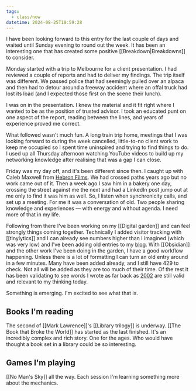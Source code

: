 ```yaml
---
tags:
  - class/now
datetime: 2024-08-25T18:59:28
---
```

I have been looking forward to this entry for the last couple of days and waited until Sunday evening to round out the week. It has been an interesting one that has created some positive [[Breakdown|Breakdowns]] to consider.

Monday started with a trip to Melbourne for a client presentation. I had reviewed a couple of reports and had to deliver my findings. The trip itself was different. We passed police that had seemingly pulled over an alpaca and then had to detour around a freeway accident where an offal truck had lost its load (and I expected those first on the scene their lunch). 

I was on in the presentation. I knew the material and it fit right where I wanted to be as the position of trusted advisor. I took an educated punt on one aspect of the report, reading between the lines, and years of experience proved me correct.

What followed wasn't much fun. A long train trip home, meetings that I was looking forward to during the week cancelled, little-to-no client work to keep me occupied so I spent time uninspired and trying to find things to do. I used up all Thursday afternoon watching YouTube videos to build up my networking knowledge after realising that was a gap I can close.

Friday was my day off, and it's been different since then. I caught up with Caleb Maxwell from [Hebron Films](https://hebronfilms.com). We had crossed paths years ago but no work came out of it. Then a week ago I saw him in a bakery one day, crossing the street against me the next and had a LinkedIn post jump out at me only to find it was him as well. So, I listen when synchronicity calls, and set up a meeting. For me it was a conversation of old. Two people sharing knowledge and experiences — with energy and without agenda. I need more of that in my life.

Following from there I've been working on my [[Digital garden]] and can feel strongly things coming together. Technically I added visitor tracking with [[tinylytics]] and I can already see numbers higher than I imagined (which was very low) and I've been adding old entries to my [blog](/blog). With [[Obsidian]] and the other work I've been doing in the garden, I have a good workflow happening. Unless there is a lot of formatting I can turn an old entry around in a few minutes. Many have been added already, and I still have 429 to check. Not all will be added as they are too much of their time. Of the rest it has been validating to see words I wrote as far back as [2002](https://quantumgardener.info/blog/2002/) are still valid and relevant to my thinking today.

Something is emerging. I'm excited to see what that is.
## Books I'm reading
The second of [[Mark Lawrence]]'s [[Library trilogy]] is underway. [[The Book that Broke the World]] has started as the last finished. It's an incredibly complex and rich story. One for the ages. Who would have thought a book set in a library could be so interesting.
## Games I'm playing
[[No Man's Sky]] all the way. Each session I'm learning something more about the mechanics.